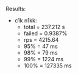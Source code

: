 Results:
* c1k n1kk:
    * total = 237.212 s
    * failed = 0.9387%
    * rps = 4215.64
    * 95% = 47 ms
    * 98% = 79 ms
    * 99% = 1224 ms
    * 100% = 127335 ms

